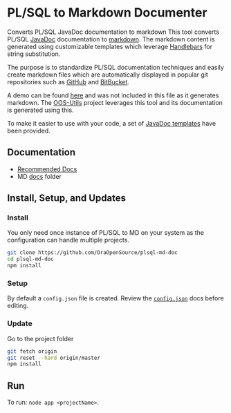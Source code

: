 # PL/SQL to Markdown Documenter

Converts PL/SQL JavaDoc documentation to markdown
This tool converts PL/SQL [JavaDoc](http://www.oracle.com/technetwork/java/javase/documentation/index-137868.html) documentation to [markdown](https://daringfireball.net/projects/markdown/). The markdown content is generated using customizable templates which leverage [Handlebars](http://handlebarsjs.com/) for string substitution.

The purpose is to standardize PL/SQL documentation techniques and easily create markdown files which are automatically displayed in popular git repositories such as [GitHub](https://github.com) and [BitBucket](https://bitbucket.org/).

A demo can be found [here](/docs/demo.md) and was not included in this file as it generates markdown. The [OOS-Utils](https://github.com/OraOpenSource/oos-utils) project leverages this tool and its documentation is generated using this.

To make it easier to use with your code, a set of [JavaDoc templates](/docs/javadoc-template.md) have been provided.


## Documentation

- [Recommended Docs](http://plsql-md-doc.readthedocs.org/en/latest/README/)
- MD [docs](/docs) folder


## Install, Setup, and Updates

### Install

You only need once instance of PL/SQL to MD on your system as the configuration can handle multiple projects.

```bash
git clone https://github.com/OraOpenSource/plsql-md-doc
cd plsql-md-doc
npm install
```

### Setup

By default a `config.json` file is created. Review the [`config.json`](/docs/config.json.md) docs before editing.

### Update

Go to the project folder
```bash
git fetch origin
git reset --hard origin/master
npm install
```

## Run
To run: `node app <projectName>`.
